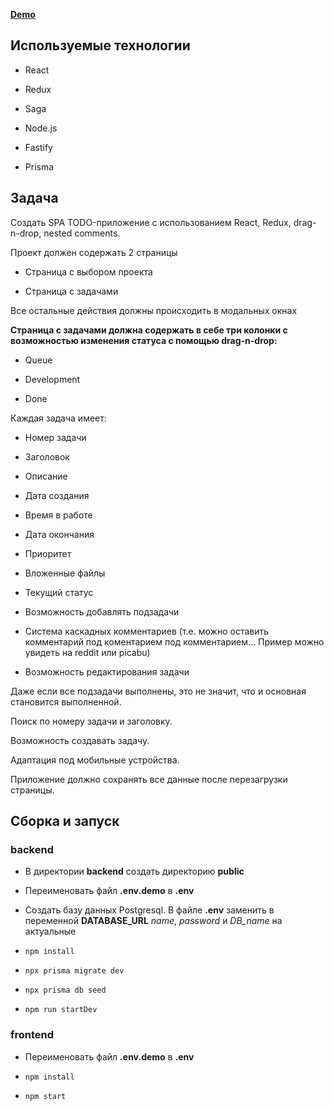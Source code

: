 **[Demo](http://5.53.124.73:81)**

## Используемые технологии

- React

- Redux

- Saga

- Node.js

- Fastify

- Prisma

## Задача

Создать SPA TODO-приложение с использованием React, Redux, drag-n-drop, nested comments.

Проект должен содержать 2 страницы

- Страница с выбором проекта

- Страница с задачами

Все остальные действия должны происходить в модальных окнах

**Страница с задачами должна содержать в себе три колонки c возможностью изменения статуса с помощью drag-n-drop:**

- Queue

- Development

- Done
 
Каждая задача имеет:

- Номер задачи

- Заголовок

- Описание

- Дата создания

- Время в работе

- Дата окончания

- Приоритет

- Вложенные файлы

- Текущий статус

- Возможность добавлять подзадачи

- Система каскадных комментариев (т.е. можно оставить комментарий под коментарием под комментарием... Пример можно увидеть на reddit или picabu)

- Возможность редактирования задачи

Даже если все подзадачи выполнены, это не значит, что и основная становится выполненной.

Поиск по номеру задачи и заголовку.

Возможность создавать задачу.

Адаптация под мобильные устройства.

Приложение должно сохранять все данные после перезагрузки страницы.

## Сборка и запуск

### backend

- В директории **backend** создать директорию **public**

- Переименовать файл **.env.demo** в **.env**

- Создать базу данных Postgresql. В файле **.env** заменить в переменной **DATABASE_URL** *name*, *password* и *DB_name* на актуальные

- `npm install`

- `npx prisma migrate dev`

- `npx prisma db seed`

- `npm run startDev`

### frontend
   
- Переименовать файл **.env.demo** в **.env**

- `npm install`

- `npm start`

